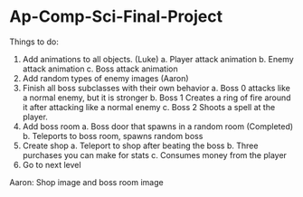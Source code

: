 # Ap-Comp-Sci-Final-Project

Things to do:
1. Add animations to all objects. (Luke)
 a. Player attack animation
 b. Enemy attack animation
 c. Boss attack animation
2. Add random types of enemy images (Aaron)
3. Finish all boss subclasses with their own behavior
 a. Boss 0 attacks like a normal enemy, but it is stronger
 b. Boss 1 Creates a ring of fire around it after attacking like a normal enemy
 c. Boss 2 Shoots a spell at the player.
4. Add boss room 
 a. Boss door that spawns in a random room (Completed)
 b. Teleports to boss room, spawns random boss
5. Create shop
 a. Teleport to shop after beating the boss
 b. Three purchases you can make for stats
 c. Consumes money from the player
6. Go to next level

Aaron: Shop image and boss room image
